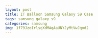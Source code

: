 ```yaml
---
layout: post
title: IT Balloon Samsung Galaxy S9 Case
tags: samsung galaxy s9
categories: samsung
img: 1f79JzoIrlsqXdMAqAaUNYJyMtVwJqod2
---
```

